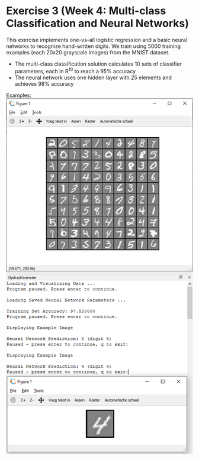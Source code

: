 # Exercise 3 (Week 4: Multi-class Classification and Neural Networks)

This exercise implements one-vs-all logistic regression and a basic neural networks to recognize hand-written digits.
We train using 5000 training examples (each 20x20 grayscale images) from the MNIST dataset.

* The multi-class classification solution calculates 10 sets of classifier parameters, each in R<sup>10</sup> to reach a 95% accuracy
* The neural network uses one hidden layer with 25 elements and achieves 98% accuracy

Examples:<br />
![Sample of the MNIST training dataset](/Exercise3/MNIST_excerpt.png)
<br />
![Prediction in action](/Exercise3/predictions_example.png)

